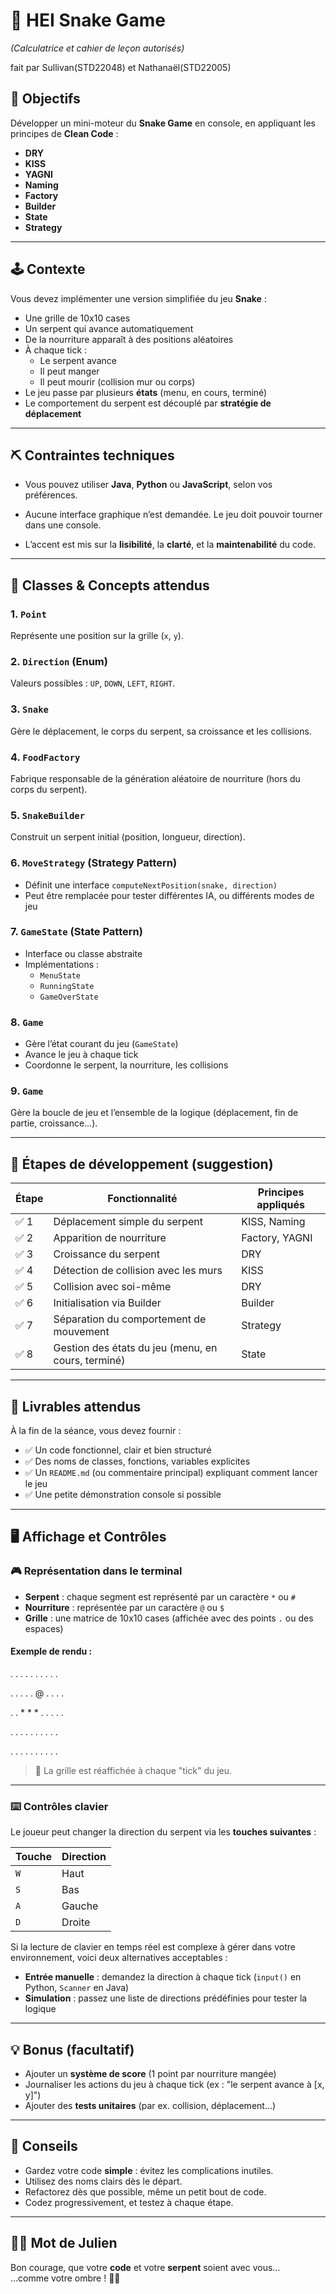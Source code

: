 # 🐍 HEI Snake Game
*(Calculatrice et cahier de leçon autorisés)*

 fait par Sullivan(STD22048) et Nathanaël(STD22005)

## 🎯 Objectifs

Développer un mini-moteur du **Snake Game** en console, en appliquant les principes de **Clean Code** :

- **DRY**
- **KISS**
- **YAGNI**
- **Naming**
- **Factory**
- **Builder**
- **State**
- **Strategy**

---

## 🕹️ Contexte

Vous devez implémenter une version simplifiée du jeu **Snake** :

- Une grille de 10x10 cases
- Un serpent qui avance automatiquement
- De la nourriture apparaît à des positions aléatoires
- À chaque tick :
  - Le serpent avance
  - Il peut manger
  - Il peut mourir (collision mur ou corps)
- Le jeu passe par plusieurs **états** (menu, en cours, terminé)
- Le comportement du serpent est découplé par **stratégie de déplacement**

---

## ⛏️ Contraintes techniques

- Vous pouvez utiliser **Java**, **Python** ou **JavaScript**, selon vos préférences.

- Aucune interface graphique n’est demandée. Le jeu doit pouvoir tourner dans une console.

- L’accent est mis sur la **lisibilité**, la **clarté**, et la **maintenabilité** du code.

---

## 🧱 Classes & Concepts attendus

### 1. `Point`
Représente une position sur la grille (`x`, `y`).

### 2. `Direction` (Enum)
Valeurs possibles : `UP`, `DOWN`, `LEFT`, `RIGHT`.

### 3. `Snake`
Gère le déplacement, le corps du serpent, sa croissance et les collisions.

### 4. `FoodFactory`
Fabrique responsable de la génération aléatoire de nourriture (hors du corps du serpent).

### 5. `SnakeBuilder`
Construit un serpent initial (position, longueur, direction).

### 6. `MoveStrategy` (Strategy Pattern)
- Définit une interface `computeNextPosition(snake, direction)`
- Peut être remplacée pour tester différentes IA, ou différents modes de jeu

### 7. `GameState` (State Pattern)
- Interface ou classe abstraite
- Implémentations :
  - `MenuState`
  - `RunningState`
  - `GameOverState`

### 8. `Game`
- Gère l’état courant du jeu (`GameState`)
- Avance le jeu à chaque tick
- Coordonne le serpent, la nourriture, les collisions

### 9. `Game`
Gère la boucle de jeu et l’ensemble de la logique (déplacement, fin de partie, croissance...).

---

## 🧪 Étapes de développement (suggestion)

| Étape | Fonctionnalité | Principes appliqués |
|-------|----------------|---------------------|
| ✅ 1 | Déplacement simple du serpent | KISS, Naming |
| ✅ 2 | Apparition de nourriture | Factory, YAGNI |
| ✅ 3 | Croissance du serpent | DRY |
| ✅ 4 | Détection de collision avec les murs | KISS |
| ✅ 5 | Collision avec soi-même | DRY |
| ✅ 6 | Initialisation via Builder | Builder |
| ✅ 7 | Séparation du comportement de mouvement | Strategy |
| ✅ 8 | Gestion des états du jeu (menu, en cours, terminé) | State |

---

## 📝 Livrables attendus

À la fin de la séance, vous devez fournir :

- ✅ Un code fonctionnel, clair et bien structuré
- ✅ Des noms de classes, fonctions, variables explicites
- ✅ Un `README.md` (ou commentaire principal) expliquant comment lancer le jeu
- ✅ Une petite démonstration console si possible

--- 

## 🖥️ Affichage et Contrôles

### 🎮 Représentation dans le terminal

- **Serpent** : chaque segment est représenté par un caractère `*` ou `#`
- **Nourriture** : représentée par un caractère `@` ou `$`
- **Grille** : une matrice de 10x10 cases (affichée avec des points `.` ou des espaces)

#### Exemple de rendu :
. . . . . . . . . .

. . . . . @ . . . .

. . * * * . . . . .

. . . . . . . . . .

. . . . . . . . . .


> 🔁 La grille est réaffichée à chaque "tick" du jeu.

---

### ⌨️ Contrôles clavier

Le joueur peut changer la direction du serpent via les **touches suivantes** :

| Touche | Direction |
|--------|-----------|
| `W`    | Haut      |
| `S`    | Bas       |
| `A`    | Gauche    |
| `D`    | Droite    |


Si la lecture de clavier en temps réel est complexe à gérer dans votre environnement, voici deux alternatives acceptables :

- **Entrée manuelle** : demandez la direction à chaque tick (`input()` en Python, `Scanner` en Java)
- **Simulation** : passez une liste de directions prédéfinies pour tester la logique

---

## 💡 Bonus (facultatif)

- Ajouter un **système de score** (1 point par nourriture mangée)
- Journaliser les actions du jeu à chaque tick (ex : "le serpent avance à [x, y]")
- Ajouter des **tests unitaires** (par ex. collision, déplacement…)

---

## 📌 Conseils

- Gardez votre code **simple** : évitez les complications inutiles.
- Utilisez des noms clairs dès le départ.
- Refactorez dès que possible, même un petit bout de code.
- Codez progressivement, et testez à chaque étape.

---

## 🧘‍♂️ Mot de Julien

Bon courage, que votre **code** et votre **serpent** soient avec vous…  
…comme votre ombre ! 🚀🐍  